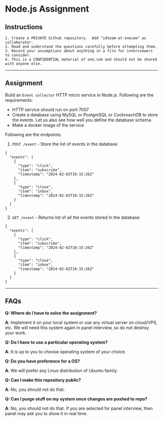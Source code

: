 # Node.js Assignment

## Instructions

```
1. Create a PRIVATE Github repository.  Add "idteam-at-onecom" as collaborator.
2. Read and understand the questions carefully before attempting them.
3. Record your assumptions about anything in a file for interviewers to consider.
4. This is a CONFIDENTIAL material of one.com and should not be shared with anyone else.
```

---

## Assignment

Build an `Event collector` HTTP micro service in Node.js.  Following are the requirements:

- HTTP service should run on port 7007
- Create a database using MySQL or PostgreSQL or CockroachDB to store the events.  Let us also see how well you define the database schema.
- Make a docker image of the service

Following are the endpoints:

1. `POST /event` - Store the list of events in the database
```
{
  "events": [
    {
      "type": "click",
      "item": "subscribe",
      "timestamp": "2024-02-02T10:15:26Z"
    },
    {
      "type": "close",
      "item": "inbox",
      "timestamp": "2024-02-02T10:15:26Z"
    }
  ]
}
```


2. `GET /event` - Returns list of all the events stored in the database

```
{
  "events": [
    {
      "type": "click",
      "item": "subscribe",
      "timestamp": "2024-02-02T10:15:26Z"
    },
    {
      "type": "close",
      "item": "inbox",
      "timestamp": "2024-02-02T10:15:26Z"
    }
  ]
}
```

---

## FAQs

**Q: Where do I have to solve the assignment?**

**A**: Implement it on your local system or use any virtual server on cloud/VPS, etc.  We will need this system again in panel interview, so do not destroy your work.

**Q: Do I have to use a particular operating system?**

**A**: It is up to you to choose operating system of your choice.

**Q: Do you have preference for a OS?**

**A**: We will prefer any Linux distribution of Ubuntu family.

**Q: Can I make this repository public?**

**A**: No, you should not do that.

**Q: Can I purge stuff on my system once changes are pushed to repo?**

**A**: No, you should not do that. If you are selected for panel interview, then panel may ask you to show it in real time.
